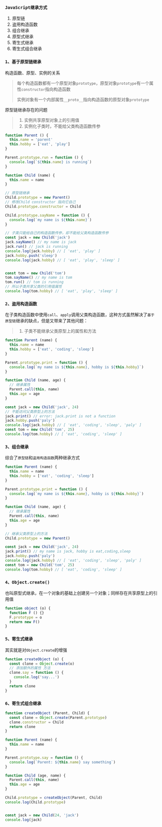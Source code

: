 ### `JavaScript继承方式`

1. 原型链
2. 盗用构造函数
3. 组合继承
4. 原型式继承
5. 寄生式继承
6. 寄生式组合继承

### `1、基于原型链继承`

构造函数、原型、实例的关系

> 每个构造函数都有一个原型对象`prototype`，原型对象`prototype`有一个属性`constructor`指向构造函数
>
> 实例对象有一个内部属性`__proto__`指向构造函数的原型对象`prototype`

原型链继承存在的问题

> 1. 实例共享原型对象上的引用值
> 2. 实例化子类时，不能给父类构造函数传参

```javascript
function Parent () {
  this.name = 'parent'
  this.hobby = ['eat', 'play']
}

Parent.prototype.run = function () {
  console.log(`${this.name} is running`)
}

function Child (name) {
  this.name = name
}

// 原型链继承
Child.prototype = new Parent()
// 修改Child constructor 指向它自己
Child.prototype.constructor = Child

Child.prototype.sayName = function () {
  console.log(`my name is ${this.name}`)
}

// 子类只能给自己的构造函数传参，却不能给父类构造函数传参
const jack = new Child('jack')
jack.sayName() // my name is jack
jack.run() // jack is running
console.log(jack.hobby) // [ 'eat', 'play' ]
jack.hobby.push('sleep')
console.log(jack.hobby) // [ 'eat', 'play', 'sleep' ]


const tom = new Child('tom')
tom.sayName() // my name is tom
tom.run() // tom is running
// 所以子类共享父类的引用值属性
console.log(tom.hobby) // [ 'eat', 'play', 'sleep' ]


```

### `2、盗用构造函数`

在子类构造函数中使用`call`、`apply`调用父类构造函数，这种方式虽然解决了`基于原型链`继承的缺点，但是又带来了其他问题：

> 1. 子类不能继承父类原型上的属性和方法

```javascript
function Parent (name) {
  this.name = name
  this.hobby = ['eat', 'coding', 'sleep']
}

Parent.prototype.print = function () {
  console.log(`my name is ${this.name}, hobby is ${this.hobby}`)
}

function Child (name, age) {
  // 继承属性
  Parent.call(this, name)
  this.age = age
}

const jack = new Child('jack', 24)
// 不能访问父类原型上的方法
jack.print() // error: jack.print is not a function
jack.hobby.push('paly')
console.log(jack.hobby) // [ 'eat', 'coding', 'sleep', 'paly' ]
const tom = new Child('tom', 25)
console.log(tom.hobby) // [ 'eat', 'coding', 'sleep' ]
```

### `3、组合继承`

综合了`原型链`和`盗用构造函数`两种继承方式

```javascript
function Parent (name) {
  this.name = name
  this.hobby = ['eat', 'coding', 'sleep']
}

Parent.prototype.print = function () {
  console.log(`my name is ${this.name}, hobby is ${this.hobby}`)
}

function Child (name, age) {
  // 继承属性
  Parent.call(this, name)
  this.age = age
}

// 继承父类原型上的方法
Child.prototype = new Parent()

const jack = new Child('jack', 24)
jack.print() // my name is jack, hobby is eat,coding,sleep
jack.hobby.push('paly')
console.log(jack.hobby) // [ 'eat', 'coding', 'sleep', 'paly' ]
const tom = new Child('tom', 25)
console.log(tom.hobby) // [ 'eat', 'coding', 'sleep' ]
```

### `4、Object.create()`

也叫原型式继承，在一个对象的基础上创建另一个对象；同样存在共享原型上的引用值

```javascript
function object (o) {
  function F () {}
  F.prototype = o
  return new F()
}
```

### `5、寄生式继承`

其实就是对`Object.create`的增强

```javascript
function createObject (o) {
  const clone = Object.create(o)
  // 添加额外的属性 方法
  clone.say = function () {
    console.log('say...')
  }
  return clone
}
```

### `6、寄生式组合继承`

```javascript
function createObject (Parent, Child) {
  const clone = Object.create(Parent.prototype)
  clone.constructor = Child
  return clone
}

function Parent (name) {
  this.name = name
}

Parent.prototype.say = function () {
  console.log(`Parent: ${this.name} say something`)
}

function Child (age, name) {
  Parent.call(this, name)
  this.age = age
}

Child.prototype = createObject(Parent, Child)
console.log(Child.prototype)


const jack = new Child(24, 'jack')
console.log(jack)

```

